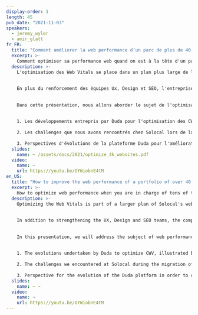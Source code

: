 ```yaml
---
display-order: 1
length: 45
pub_date: "2021-11-03"
speakers:
  - jeremy_wyler
  - amir_glatt
fr_FR:
  title: "Comment améliorer la web performance d’un parc de plus de 40 000 sites ?"
  excerpt: >-
    Comment optimiser sa performance web quand on est à la tête d'un parc de dizaines de milliers de sites pour TPE et PME ?
  description: >-
    L'optimisation des Web Vitals se place dans un plan plus large de la division site de Solocal, visant a considérablement améliorer la performance, le design & la qualité des contenus, dans un objectif de référencement local, des centaines de sites internet que nous produisons chaque semaine pour nos clients TPE / PME.
    
    
    En plus du renforcement des équipes Ux, Design et SEO, l'entreprise a depuis près de 3 ans, modernisé son socle technologique en formalisant un partenariat avec l'entreprise Duda, éditrice d'un CMS éponyme disponible en offre SaaS.
    
    
    Dans cette présentation, nous allons aborder le sujet de l'optimisation de la web performance sous 3 angles.
    
    
    1. Les développements entrepris par Duda pour l'optimisation des CWV, illustrés par des données terrains d'évolutions des Core Web Vitals pour l'intégralité du parc Duda ; avec un focus particulier sur le parc de sites Solocal.
    
    2. Les challenges que nous avons rencontrés chez Solocal lors de la migration de notre parc, alors hébergé et géré en interne sur des socles technologiques non adaptés à ces nouveaux enjeux.
 
    3. Perspectives d'évolutions de la plateforme Duda pour l'amélioration continue de la web performance, et retour d'expérience sur sa gestion, dans une production industrielle de sites pour Solocal.
  slides:
    name: ~ /assets/docs/2021/optimize_4k_websites.pdf
  video:
    name: ~
    url: https://youtu.be/OYWiobnE4tM
en_US:
  title: "How to improve the web performance of a portfolio of over 40,000 sites?"
  excerpt: >-
    How to optimize web performance when you are in charge of tens of thousands of websites for small and medium-sized businesses?
  description: >-
    Optimizing the Web Vitals is part of a larger plan of Solocal's website division, aiming to considerably improve the performance, design and quality of our content, in order to improve local SEO for the hundreds of websites we produce every week for our small and medium-sized business customers.
    
    
    In addition to strengthening the UX, Design and SEO teams, the company has, for the past 3 years, modernized its technological stack by formalizing a partnership with the company Duda, editor of an eponymous CMS available as a SaaS offer.
    
    
    In this presentation, we will address the subject of web performance optimization from three angles.
    
    
    1. The evolutions undertaken by Duda to optimize CWV, illustrated by field data on the evolution for the entire Duda portfolio, with a particular focus on the Solocal websites.
    
    2. The challenges we encountered at Solocal during the migration of our sites, which were previously hosted and operated in-house on technological platforms that were not adapted to these new challenges.
 
    3. Perspective for the evolution of the Duda platform in order to continuously improve web performance, and feedback on its management, in the context of Solocal's mass production of sites.
  slides:
    name: ~ ~
  video:
    name: ~
    url: https://youtu.be/OYWiobnE4tM
---
```

